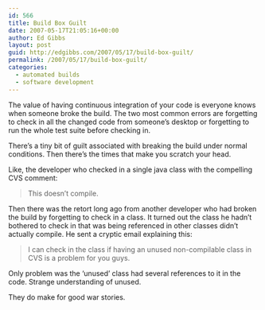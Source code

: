 ```yaml
---
id: 566
title: Build Box Guilt
date: 2007-05-17T21:05:16+00:00
author: Ed Gibbs
layout: post
guid: http://edgibbs.com/2007/05/17/build-box-guilt/
permalink: /2007/05/17/build-box-guilt/
categories:
  - automated builds
  - software development
---
```

The value of having continuous integration of your code is everyone knows when someone broke the build. The two most common errors are forgetting to check in all the changed code from someone&#8217;s desktop or forgetting to run the whole test suite before checking in.

There&#8217;s a tiny bit of guilt associated with breaking the build under normal conditions. Then there&#8217;s the times that make you scratch your head.

Like, the developer who checked in a single java class with the compelling CVS comment:

> This doesn&#8217;t compile.

Then there was the retort long ago from another developer who had broken the build by forgetting to check in a class. It turned out the class he hadn&#8217;t bothered to check in that was being referenced in other classes didn&#8217;t actually compile. He sent a cryptic email explaining this:

> I can check in the class if having an unused non-compilable class in CVS is a problem for you guys.

Only problem was the &#8216;unused&#8217; class had several references to it in the code. Strange understanding of unused.

They do make for good war stories.